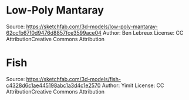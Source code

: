 # Low-Poly Mantaray
Source: https://sketchfab.com/3d-models/low-poly-mantaray-62ccfb67f0d9476d8857fce3599ace04
Author: Ben Lebreux
License: CC AttributionCreative Commons Attribution
# Fish
Source: https://sketchfab.com/3d-models/fish-c4328d6c1ae445198abc1a3d4c1e2570
Author: Yimit
License: CC AttributionCreative Commons Attribution
